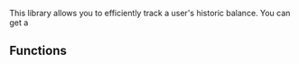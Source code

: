 This library allows you to efficiently track a user's historic balance.  You can get a


## Functions
